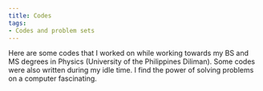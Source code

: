 ```yaml
---
title: Codes 
tags: 
- Codes and problem sets 
---
```

Here are some codes that I worked on while working towards my BS and MS degrees in Physics (University of the Philippines Diliman). Some codes were also written during my idle time. I find the power of solving problems on a computer fascinating.
